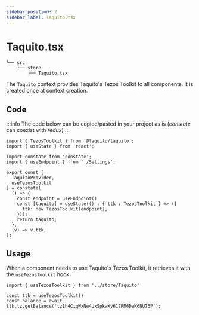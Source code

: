 ```yaml
---
sidebar_position: 2
sidebar_label: Taquito.tsx
---
```


# Taquito.tsx

```
└── src
    └── store
        ├── Taquito.tsx
```

The `Taquito` context provides Taquito's Tezos Toolkit to all components. It is created once at context creation.

## Code

:::info
The code below can be copied/pasted in your project as is (*constate* can coexist with *redux*)
:::

```tsx
import { TezosToolkit } from '@taquito/taquito';
import { useState } from 'react';

import constate from 'constate';
import { useEndpoint } from './Settings';

export const [
  TaquitoProvider,
  useTezosToolkit
] = constate(
  () => {
    const endpoint = useEndpoint()
    const [taquito] = useState(() : { ttk : TezosToolkit } => ({
      ttk: new TezosToolkit(endpoint),
    }));
    return taquito;
  },
  (v) => v.ttk,
);
```

## Usage

When a component needs to use Taquito's Tezos Toolkit, it retrieves it with the `useTezosToolkit` hook:

```tsx
import { useTezosToolkit } from '../store/Taquito'

const ttk = useTezosToolkit()
const balance = await ttk.tz.getBalance('tz1h4CiqWxNe4UxSpkwXy617RM6DaK6NU76P');
```
